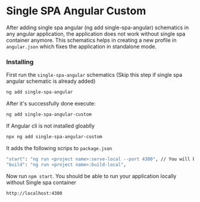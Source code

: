 # Single SPA Angular Custom

After adding single spa angular (ng add single-spa-angular) schematics in any angular application, the application does not work without single spa container anymore. This schematics helps in creating a new profile in `angular.json` which fixes the application in standalone mode.

### Installing

First run the `single-spa-angular` schematics (Skip this step if single spa angular schematic is already added)

```bash
ng add single-spa-angular
```

After it's successfully done execute:

```bash
ng add single-spa-angular-custom
```

If Angular cli is not installed gloablly

```bash
npx ng add single-spa-angular-custom
```

It adds the following scrips to `package.json`

```bash
"start": "ng run <project name>:serve-local --port 4300", // You will be prompted to enter the port while running the schematics
"build": "ng run <project name>:build-local",
```

Now run `npm start`. You should be able to run your application locally without Single spa container

```bash
http://localhost:4300
```
